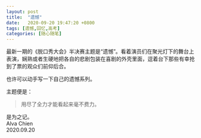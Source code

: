 ```yaml
---
layout: post
title:  "遗憾"
date:   2020-09-20 19:47:20 +0800
tags: [遗憾,回忆,高考]
categories: [随心随笔]
---
```


最新一期的《脱口秀大会》半决赛主题是“遗憾”。看着演员们在聚光灯下的舞台上表演，娴熟或者生硬地把各自的悲剧包装在喜剧的外壳里面，逗着台下那些有幸抢到了票的观众们前仰后合。

也许可以动手写一下自己的遗憾系列。

主题便是：

> 用尽了全力才能看起来毫不费力。


是为之记。    
Alva Chien   
2020.09.20   
